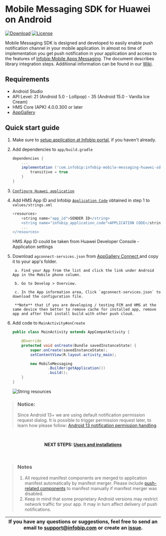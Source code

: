 # Mobile Messaging SDK for Huawei on Android

[![Download](https://img.shields.io/github/v/tag/infobip/mobile-messaging-sdk-huawei?label=maven%20central)](https://mvnrepository.com/artifact/com.infobip/infobip-mobile-messaging-huawei-sdk)
[![License](https://img.shields.io/github/license/infobip/mobile-messaging-sdk-huawei.svg?label=License)](https://github.com/infobip/mobile-messaging-sdk-huawei/blob/master/LICENSE)

Mobile Messaging SDK is designed and developed to easily enable push notification channel in your mobile application. In almost no time of implementation you get push notification in your application and access to the features of <a href="https://www.infobip.com/en/products/mobile-app-messaging" target="_blank">Infobip Mobile Apps Messaging</a>. The document describes library integration steps. Additional information can be found in our <a href="https://github.com/infobip/mobile-messaging-sdk-huawei/wiki" target="_blank">Wiki</a>.

## Requirements

- Android Studio
- API Level: 21 (Android 5.0 - Lollipop) - 35 (Android 15.0 - Vanilla Ice Cream)
- HMS Core (APK) 4.0.0.300 or later
- [AppGallery](https://huaweimobileservices.com/appgallery/)

## Quick start guide

1. Make sure to <a href="https://www.infobip.com/docs/mobile-app-messaging/getting-started#create-and-enable-a-mobile-application-profile" target="_blank">setup application at Infobip portal</a>, if you haven't already.
2. Add dependencies to `app/build.gradle`
    ```groovy
    dependencies {
        ...
        implementation ('com.infobip:infobip-mobile-messaging-huawei-sdk:7.0.0@aar') {
            transitive = true
        }
    }
    ```

3. <a href="https://developer.huawei.com/consumer/en/doc/development/HMSCore-Guides/android-config-agc-0000001050170137" target="_blank">`Configure Huawei application`</a> 
4. Add HMS App ID and Infobip <a href="https://www.infobip.com/docs/mobile-app-messaging/getting-started#copy-application-code-create-and-enable-a-mobile-application-profile" target="_blank">`Application Code`</a> obtained in step 1 to `values/strings.xml`
    ```groovy
    <resources>
        <string name="app_id">SENDER ID</string>
        <string name="infobip_application_code">APPLICATION CODE</string>
        ...
    </resources>
    ```
   HMS App ID could be taken from Huawei Developer Console - Application settings

5. Download `agconnect-services.json` from <a href="https://developer.huawei.com/consumer/ru/service/josp/agc/index.html"  target="_blank">AppGallery Connect </a> and copy it to your app's folder.
        
        a. Find your App from the list and click the link under Android App in the Mobile phone column.
        
        b. Go to Develop > Overview.
        
        c. In the App information area, Click `agconnect-services.json` to download the configuration file.
        
        **Note** that if you are developing / testing FCM and HMS at the same device then better to remove cache for installed app, remove app and after that install build with other push cloud. 
 
6. Add code to `MainActivity#onCreate`

    ```java
    public class MainActivity extends AppCompatActivity {

        @Override
        protected void onCreate(Bundle savedInstanceState) {
            super.onCreate(savedInstanceState);
            setContentView(R.layout.activity_main);

            new MobileMessaging
                    .Builder(getApplication())
                    .build();
        }
    }
    ```
    <img src="https://github.com/infobip/mobile-messaging-sdk-android/wiki/images/QSGActivity.png?raw=true" alt="String resources"/>

> ### Notice:
> Since Android 13+ we are using default notification permission request dialog.
> It is possible to trigger permission request later, to learn how please follow: <a href="https://github.com/infobip/mobile-messaging-sdk-android/wiki/Android-13-Notification-Permission-Handling" target="_blank">Android 13 notification permission handling</a>.


<br>
<p align="center"><b>NEXT STEPS: <a href="https://github.com/infobip/mobile-messaging-sdk-android/wiki/Users-and-installations">Users and installations</a></b></p>
<br>

> ### Notes
> 1. All required manifest components are merged to application manifest automatically by manifest merger. Please include <a href="https://github.com/infobip/mobile-messaging-sdk-huawei/wiki/Android-Manifest-components#push-notifications" target="_blank">push-related components</a> to manifest manually if manifest merger was disabled.
> 2. Keep in mind that some proprietary Android versions may restrict network traffic for your app. It may in turn affect delivery of push notifications.
     <br>

| If you have any questions or suggestions, feel free to send an email to support@infobip.com or create an <a href="https://github.com/infobip/mobile-messaging-sdk-huawei/issues" target="_blank">issue</a>. |
|---|




